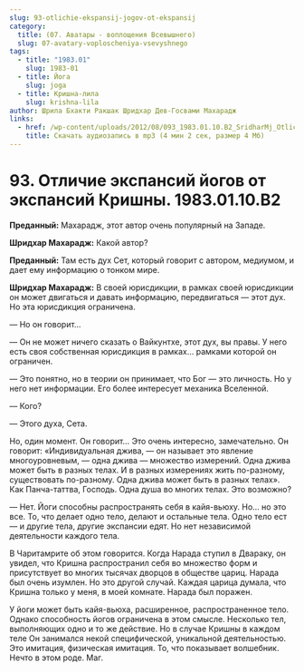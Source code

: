 ```yaml
---
slug: 93-otlichie-ekspansij-jogov-ot-ekspansij
category:
  title: (07. Аватары - воплощения Всевышнего)
  slug: 07-avatary-voploscheniya-vsevyshnego
tags:
  - title: "1983.01"
    slug: 1983-01
  - title: Йога
    slug: joga
  - title: Кришна-лила
    slug: krishna-lila
author: Шрила Бхакти Ракшак Шридхар Дев-Госвами Махарадж
links:
  - href: /wp-content/uploads/2012/08/093_1983.01.10.B2_SridharMj_Otlichie_ekspansiy_yogov_ot_ekspansiy_Krishny.mp3
    title: Скачать аудиозапись в mp3 (4 мин 2 сек, размер 4 Мб)
---
```


# 93. Отличие экспансий йогов от экспансий Кришны. 1983.01.10.B2

**Преданный:** Махарадж, этот автор очень популярный на Западе.

**Шридхар Махарадж:** Какой автор?

**Преданный:** Там есть дух Сет, который говорит с автором, медиумом, и дает ему информацию о тонком мире.

**Шридхар Махарадж:** В своей юрисдикции, в рамках своей юрисдикции он может двигаться и давать информацию, передвигаться — этот дух. Но эта юрисдикция ограничена.

— Но он говорит…

— Он не может ничего сказать о Вайкунтхе, этот дух, вы правы. У него есть своя собственная юрисдикция в рамках… рамками которой он ограничен.

— Это понятно, но в теории он принимает, что Бог — это личность. Но у него нет информации. Его более интересует механика Вселенной.

— Кого?

— Этого духа, Сета.

Но, один момент. Он говорит… Это очень интересно, замечательно. Он говорит: «Индивидуальная джива, — он называет это явление многоуровневым, — одна джива — множество измерений. Одна джива может быть в разных телах. И в разных измерениях жить по-разному, существовать по-разному. Одна джива может быть в разных телах». Как Панча-таттва, Господь. Одна душа во многих телах. Это возможно?

— Нет. Йоги способны распространять себя в кайя-вьюху. Но… но это все. То, что делает одно тело, делают и остальные тела. Одно тело ест — и другие тела, другие экспансии едят. Но нет независимой деятельности каждого тела.

В Чаритамрите об этом говорится. Когда Нарада ступил в Двараку, он увидел, что Кришна распространил себя во множество форм и присутствует во многих тысячах дворцов в обществе цариц. Нарада был очень изумлен. Но это другой случай. Каждая царица думала, что Кришна только у меня, в моей комнате. Нарада был поражен.

У йоги может быть кайя-вьюха, расширенное, распространенное тело. Однако способность йогов ограничена в этом смысле. Несколько тел, выполняющих одно и то же действие. Но в случае Кришны в каждом теле Он занимался некой специфической, уникальной деятельностью. Это имитация, физическая имитация. То, что показывает волшебник. Нечто в этом роде. Маг.

